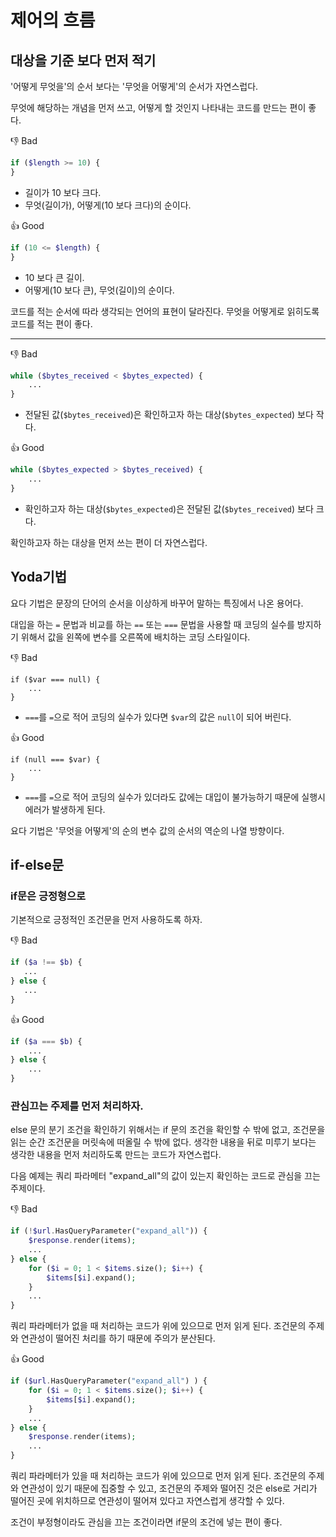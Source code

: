 # 제어의 흐름

## 대상을 기준 보다 먼저 적기

'어떻게 무엇을'의 순서 보다는 '무엇을 어떻게'의 순서가 자연스럽다.

무엇에 해당하는 개념을 먼저 쓰고, 어떻게 할 것인지 나타내는 코드를 만드는 편이 좋다.

👎 Bad

```php
if ($length >= 10) {
}
```
- 길이가 10 보다 크다.
- 무엇(길이가), 어떻게(10 보다 크다)의 순이다.

👍 Good

```php
if (10 <= $length) {
}
```
- 10 보다 큰 길이.
- 어떻게(10 보다 큰), 무엇(길이)의 순이다.

코드를 적는 순서에 따라 생각되는 언어의 표현이 달라진다. 무엇을 어떻게로 읽히도록 코드를 적는 편이 좋다.

---

👎 Bad

```php
while ($bytes_received < $bytes_expected) {
    ...
}
```

- 전달된 값(`$bytes_received`)은 확인하고자 하는 대상(`$bytes_expected`) 보다 작다.

👍 Good

```php
while ($bytes_expected > $bytes_received) {
    ...
}
```

- 확인하고자 하는 대상(`$bytes_expected`)은 전달된 값(`$bytes_received`) 보다 크다.

확인하고자 하는 대상을 먼저 쓰는 편이 더 자연스럽다.

## Yoda기법

요다 기법은 문장의 단어의 순서을 이상하게 바꾸어 말하는 특징에서 나온 용어다.

대입을 하는 `=` 문법과 비교를 하는 `==` 또는 `===` 문법을 사용할 때 코딩의 실수를 방지하기 위해서 값을 왼쪽에 변수를 오른쪽에 배치하는 코딩 스타일이다.

👎 Bad

```
if ($var === null) {
    ...
}
```

- `===`를 `=`으로 적어 코딩의 실수가 있다면 `$var`의 값은 `null`이 되어 버린다.

👍 Good

```
if (null === $var) {
    ...
}
```

- `===`를 `=`으로 적어 코딩의 실수가 있더라도 값에는 대입이 불가능하기 때문에 실행시 에러가 발생하게 된다.

요다 기법은 '무엇을 어떻게'의 순의 변수 값의 순서의 역순의 나열 방향이다.

## if-else문

### if문은 긍정형으로

기본적으로 긍정적인 조건문을 먼저 사용하도록 하자.

👎 Bad

```php
if ($a !== $b) {
   ...
} else {
   ...
}
```

👍 Good

```php
if ($a === $b) {
    ...
} else {
    ...
}
```

### 관심끄는 주제를 먼저 처리하자.

else 문의 분기 조건을 확인하기 위해서는 if 문의 조건을 확인할 수 밖에 없고, 조건문을 읽는 순간 조건문을 머릿속에 떠올릴 수 밖에 없다. 생각한 내용을 뒤로 미루기 보다는 생각한 내용을 먼저 처리하도록 만드는 코드가 자연스럽다.

다음 예제는 쿼리 파라메터 "expand_all"의 값이 있는지 확인하는 코드로 관심을 끄는 주제이다.

👎 Bad

```php
if (!$url.HasQueryParameter("expand_all")) {
    $response.render(items);
    ...
} else {
    for ($i = 0; 1 < $items.size(); $i++) {
        $items[$i].expand();
    }
    ...
}
```

쿼리 파라메터가 없을 때 처리하는 코드가 위에 있으므로 먼저 읽게 된다. 조건문의 주제와 연관성이 떨어진 처리를 하기 때문에 주의가 분산된다.

👍 Good

```php
if ($url.HasQueryParameter("expand_all") ) {
    for ($i = 0; 1 < $items.size(); $i++) {
        $items[$i].expand();
    }
    ...
} else {
    $response.render(items);
    ...
}
```

쿼리 파라메터가 있을 때 처리하는 코드가 위에 있으므로 먼저 읽게 된다. 조건문의 주제와 연관성이 있기 때문에 집중할 수 있고, 조건문의 주제와 떨어진 것은 else로 거리가 떨어진 곳에 위치하므로 연관성이 떨어져 있다고 자연스럽게 생각할 수 있다.

조건이 부정형이라도 관심을 끄는 조건이라면 if문의 조건에 넣는 편이 좋다.
